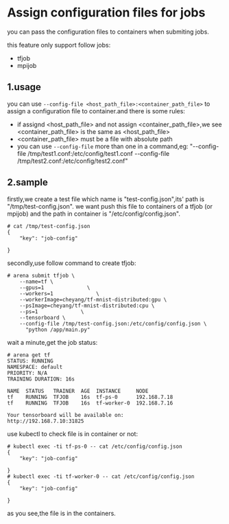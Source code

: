 # Assign configuration files for jobs

you can pass the configuration files to containers when submiting jobs.

this feature only support follow jobs:

* tfjob
* mpijob

## 1.usage

you can use `--config-file <host_path_file>:<container_path_file>` to assign a configuration file to container.and there is some rules:

* if assignd <host_path_file> and not assign <container_path_file>,we see <container_path_file> is the same as <host_path_file>
* <container_path_file> must be a file with absolute path
*  you can use `--config-file` more than one in a command,eg: "--config-file /tmp/test1.conf:/etc/config/test1.conf --config-file /tmp/test2.conf:/etc/config/test2.conf"


## 2.sample


firstly,we create a test file which name is "test-config.json",its' path is "/tmp/test-config.json". we want push this file to containers of a tfjob (or mpijob) and the path in container is "/etc/config/config.json". 
```
# cat /tmp/test-config.json
{
    "key": "job-config"

}
```
secondly,use follow command to create tfjob:
```
# arena submit tfjob \
    --name=tf \
    --gpus=1              \
    --workers=1              \
    --workerImage=cheyang/tf-mnist-distributed:gpu \
    --psImage=cheyang/tf-mnist-distributed:cpu \
    --ps=1              \
    --tensorboard \
    --config-file /tmp/test-config.json:/etc/config/config.json \
      "python /app/main.py"
```
wait a minute,get the job status:
```
# arena get tf
STATUS: RUNNING
NAMESPACE: default
PRIORITY: N/A
TRAINING DURATION: 16s

NAME  STATUS   TRAINER  AGE  INSTANCE     NODE
tf    RUNNING  TFJOB    16s  tf-ps-0      192.168.7.18
tf    RUNNING  TFJOB    16s  tf-worker-0  192.168.7.16

Your tensorboard will be available on:
http://192.168.7.10:31825
```
use kubectl to check file is in container or not:
```
# kubectl exec -ti tf-ps-0 -- cat /etc/config/config.json
{
    "key": "job-config"

}
# kubectl exec -ti tf-worker-0 -- cat /etc/config/config.json
{
    "key": "job-config"

}

```

as you see,the file is in the containers.
